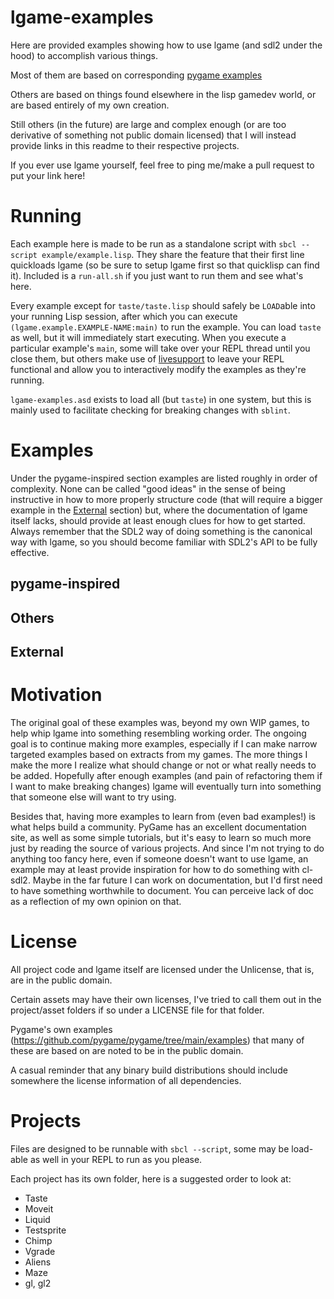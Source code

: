 # lgame-examples

Here are provided examples showing how to use lgame (and sdl2 under the hood) to
accomplish various things.

Most of them are based on corresponding [pygame
examples](https://github.com/pygame/pygame/tree/main/examples)

Others are based on things found elsewhere in the lisp gamedev world, or are
based entirely of my own creation.

Still others (in the future) are large and complex enough (or are too derivative
of something not public domain licensed) that I will instead provide links in
this readme to their respective projects.

If you ever use lgame yourself, feel free to ping me/make a pull request to put
your link here!

# Running

Each example here is made to be run as a standalone script with `sbcl --script
example/example.lisp`. They share the feature that their first line quickloads
lgame (so be sure to setup lgame first so that quicklisp can find it). Included
is a `run-all.sh` if you just want to run them and see what's here.

Every example except for `taste/taste.lisp` should safely be `LOAD`able into
your running Lisp session, after which you can execute
`(lgame.example.EXAMPLE-NAME:main)` to run the example. You can load `taste` as
well, but it will immediately start executing. When you execute a particular
example's `main`, some will take over your REPL thread until you close them, but
others make use of [livesupport](https://github.com/cbaggers/livesupport) to
leave your REPL functional and allow you to interactively modify the examples as
they're running.

`lgame-examples.asd` exists to load all (but `taste`) in one system, but this is
mainly used to facilitate checking for breaking changes with `sblint`.

# Examples

Under the pygame-inspired section examples are listed roughly in order of
complexity. None can be called "good ideas" in the sense of being instructive in
how to more properly structure code (that will require a bigger example in the
[External](#external) section) but, where the documentation of lgame itself lacks, should
provide at least enough clues for how to get started. Always remember that the
SDL2 way of doing something is the canonical way with lgame, so you should
become familiar with SDL2's API to be fully effective.

## pygame-inspired

## Others

## External

# Motivation

The original goal of these examples was, beyond my own WIP games, to help whip
lgame into something resembling working order. The ongoing goal is to continue
making more examples, especially if I can make narrow targeted examples based on
extracts from my games. The more things I make the more I realize what should
change or not or what really needs to be added. Hopefully after enough examples
(and pain of refactoring them if I want to make breaking changes) lgame will
eventually turn into something that someone else will want to try using.

Besides that, having more examples to learn from (even bad examples!) is what
helps build a community. PyGame has an excellent documentation site, as well as
some simple tutorials, but it's easy to learn so much more just by reading the
source of various projects. And since I'm not trying to do anything too fancy
here, even if someone doesn't want to use lgame, an example may at least provide
inspiration for how to do something with cl-sdl2. Maybe in the far future I can
work on documentation, but I'd first need to have something worthwhile to
document. You can perceive lack of doc as a reflection of my own opinion on that.

# License

All project code and lgame itself are licensed under the Unlicense, that is, are in
the public domain.

Certain assets may have their own licenses, I've tried to call them out in the
project/asset folders if so under a LICENSE file for that folder.

Pygame's own examples (https://github.com/pygame/pygame/tree/main/examples) that
many of these are based on are noted to be in the public domain.

A casual reminder that any binary build distributions should include somewhere
the license information of all dependencies.

# Projects

Files are designed to be runnable with `sbcl --script`, some may be load-able as
well in your REPL to run as you please.

Each project has its own folder, here is a suggested order to look at:

* Taste
* Moveit
* Liquid
* Testsprite
* Chimp
* Vgrade
* Aliens
* Maze
* gl, gl2

